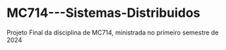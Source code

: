 # MC714---Sistemas-Distribuidos
Projeto Final da disciplina de MC714, ministrada no primeiro semestre de 2024
